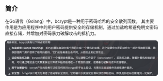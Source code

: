 ## 简介
在Go语言（Golang）中，bcrypt是一种用于密码哈希的安全散列函数。
其主要作用是为应用程序中的用户密码提供安全的存储机制，通过加盐哈希避免明文密码直接存储，并增加对密码暴力破解攻击的抵抗力。

![_img.png](_img.png)